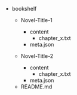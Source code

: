 + bookshelf
	* Novel-Title-1
		* content
			- chapter_x.txt

		- meta.json
	* Novel-Title-2
		* content
			- chapter_x.txt
		- meta.json
	- README.md